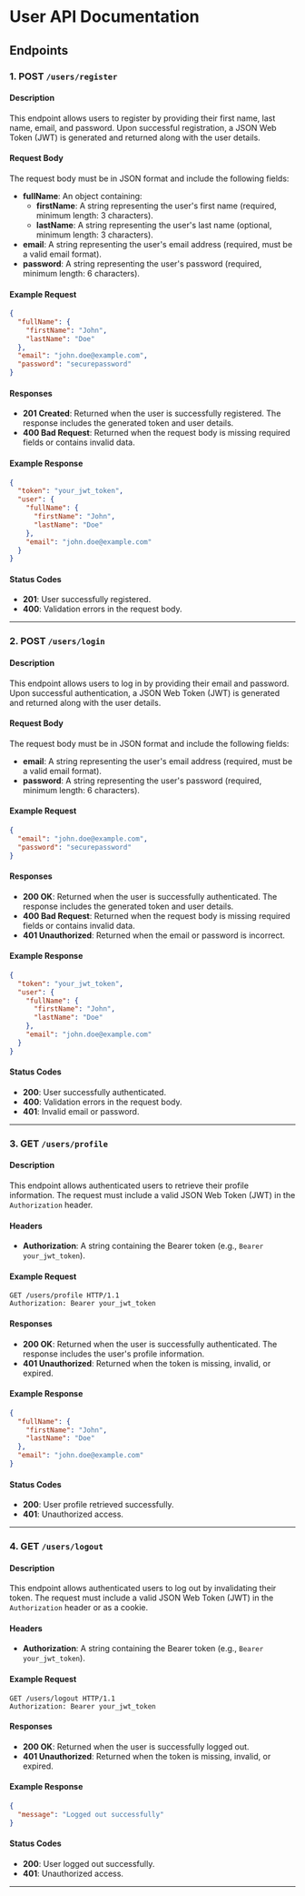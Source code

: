 # User API Documentation

## Endpoints

### 1. **POST** `/users/register`

#### Description

This endpoint allows users to register by providing their first name, last name, email, and password. Upon successful registration, a JSON Web Token (JWT) is generated and returned along with the user details.

#### Request Body

The request body must be in JSON format and include the following fields:

- **fullName**: An object containing:
  - **firstName**: A string representing the user's first name (required, minimum length: 3 characters).
  - **lastName**: A string representing the user's last name (optional, minimum length: 3 characters).
- **email**: A string representing the user's email address (required, must be a valid email format).
- **password**: A string representing the user's password (required, minimum length: 6 characters).

#### Example Request

```json
{
  "fullName": {
    "firstName": "John",
    "lastName": "Doe"
  },
  "email": "john.doe@example.com",
  "password": "securepassword"
}
```

#### Responses

- **201 Created**: Returned when the user is successfully registered. The response includes the generated token and user details.
- **400 Bad Request**: Returned when the request body is missing required fields or contains invalid data.

#### Example Response

```json
{
  "token": "your_jwt_token",
  "user": {
    "fullName": {
      "firstName": "John",
      "lastName": "Doe"
    },
    "email": "john.doe@example.com"
  }
}
```

#### Status Codes

- **201**: User successfully registered.
- **400**: Validation errors in the request body.

---

### 2. **POST** `/users/login`

#### Description

This endpoint allows users to log in by providing their email and password. Upon successful authentication, a JSON Web Token (JWT) is generated and returned along with the user details.

#### Request Body

The request body must be in JSON format and include the following fields:

- **email**: A string representing the user's email address (required, must be a valid email format).
- **password**: A string representing the user's password (required, minimum length: 6 characters).

#### Example Request

```json
{
  "email": "john.doe@example.com",
  "password": "securepassword"
}
```

#### Responses

- **200 OK**: Returned when the user is successfully authenticated. The response includes the generated token and user details.
- **400 Bad Request**: Returned when the request body is missing required fields or contains invalid data.
- **401 Unauthorized**: Returned when the email or password is incorrect.

#### Example Response

```json
{
  "token": "your_jwt_token",
  "user": {
    "fullName": {
      "firstName": "John",
      "lastName": "Doe"
    },
    "email": "john.doe@example.com"
  }
}
```

#### Status Codes

- **200**: User successfully authenticated.
- **400**: Validation errors in the request body.
- **401**: Invalid email or password.

---

### 3. **GET** `/users/profile`

#### Description

This endpoint allows authenticated users to retrieve their profile information. The request must include a valid JSON Web Token (JWT) in the `Authorization` header.

#### Headers

- **Authorization**: A string containing the Bearer token (e.g., `Bearer your_jwt_token`).

#### Example Request

```http
GET /users/profile HTTP/1.1
Authorization: Bearer your_jwt_token
```

#### Responses

- **200 OK**: Returned when the user is successfully authenticated. The response includes the user's profile information.
- **401 Unauthorized**: Returned when the token is missing, invalid, or expired.

#### Example Response

```json
{
  "fullName": {
    "firstName": "John",
    "lastName": "Doe"
  },
  "email": "john.doe@example.com"
}
```

#### Status Codes

- **200**: User profile retrieved successfully.
- **401**: Unauthorized access.

---

### 4. **GET** `/users/logout`

#### Description

This endpoint allows authenticated users to log out by invalidating their token. The request must include a valid JSON Web Token (JWT) in the `Authorization` header or as a cookie.

#### Headers

- **Authorization**: A string containing the Bearer token (e.g., `Bearer your_jwt_token`).

#### Example Request

```http
GET /users/logout HTTP/1.1
Authorization: Bearer your_jwt_token
```

#### Responses

- **200 OK**: Returned when the user is successfully logged out.
- **401 Unauthorized**: Returned when the token is missing, invalid, or expired.

#### Example Response

```json
{
  "message": "Logged out successfully"
}
```

#### Status Codes

- **200**: User logged out successfully.
- **401**: Unauthorized access.

---
